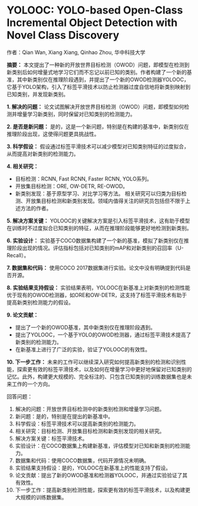# YOLOOC: YOLO-based Open-Class Incremental Object Detection with Novel Class Discovery

作者：Qian Wan, Xiang Xiang, Qinhao Zhou, 华中科技大学

**摘要：** 本文提出了一种新的开放世界目标检测（OWOD）问题，即模型在检测到新类别后如何增量式地学习它们而不忘记以前已知的类别。作者构建了一个新的基准，其中新类别仅在推理阶段遇到，并提出了一个新的OWOD检测器YOLOOC，它基于YOLO架构，引入了标签平滑技术以防止检测器过度自信地将新类别映射到已知类别，并发现新类别。

**1. 解决的问题：** 论文试图解决开放世界目标检测（OWOD）问题，即模型如何检测并增量学习新类别，同时保留对已知类别的检测能力。

**2. 是否是新问题：** 是的，这是一个新问题，特别是在构建的基准中，新类别仅在推理阶段出现，这使得问题更具挑战性。

**3. 科学假设：** 假设通过标签平滑技术可以减少模型对已知类别特征的过度拟合，从而提高对新类别的检测能力。

**4. 相关研究：**

- 目标检测：RCNN, Fast RCNN, Faster RCNN, YOLO系列。
- 开放集目标检测：ORE, OW-DETR, RE-OWOD。
- 新类别发现：基于原型学习、对比学习等方法。 相关研究可以归类为目标检测、开放集目标检测和新类别发现。领域内值得关注的研究员包括但不限于上述方法的作者。

**5. 解决方案关键：** YOLOOC的关键解决方案是引入标签平滑技术，这有助于模型在训练时不过度拟合已知类别的特征，从而在推理阶段能够更好地检测到新类别。

**6. 实验设计：** 实验基于COCO数据集构建了一个新的基准，模拟了新类别仅在推理阶段出现的情况。评估指标包括对已知类别的mAP和对新类别的召回率（U-Recall）。

**7. 数据集和代码：** 使用COCO 2017数据集进行实验。论文中没有明确提到代码是否开源。

**8. 实验结果支持假设：** 实验结果表明，YOLOOC在新基准上对新类别的检测性能优于现有的OWOD检测器，如ORE和OW-DETR，这支持了标签平滑技术有助于提高新类别检测能力的假设。

**9. 论文贡献：**

- 提出了一个新的OWOD基准，其中新类别仅在推理阶段遇到。
- 提出了YOLOOC，一个基于YOLO的OWOD检测器，通过标签平滑技术提高了新类别的检测能力。
- 在新基准上进行了广泛的实验，验证了YOLOOC的有效性。

**10. 下一步工作：** 未来的工作可以继续深入研究如何提高新类别的检测和识别性能，探索更有效的标签平滑技术，以及如何在增量学习中更好地保留对已知类别的记忆。此外，构建更大规模的、完全标注的、只包含已知类别的训练数据集也是未来工作的一个方向。

回答问题：

1. 解决的问题：开放世界目标检测中的新类别检测和增量学习问题。
2. 新问题：是的，特别是在提出的新基准中。
3. 科学假设：标签平滑技术可以提高新类别的检测能力。
4. 相关研究：目标检测、开放集目标检测和新类别发现的相关研究。
5. 解决方案关键：标签平滑技术。
6. 实验设计：在COCO数据集上构建新基准，评估模型对已知和新类别的检测能力。
7. 数据集和代码：使用COCO数据集，代码开源情况未明确。
8. 实验结果支持假设：是的，YOLOOC在新基准上的性能支持了假设。
9. 论文贡献：提出了新的OWOD基准和检测器YOLOOC，并通过实验验证了其有效性。
10. 下一步工作：提高新类别检测性能，探索更有效的标签平滑技术，以及构建更大规模的训练数据集。
